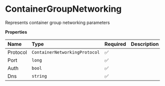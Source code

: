 # ContainerGroupNetworking

Represents container group networking parameters

**Properties**

| Name     | Type                          | Required | Description |
| :------- | :---------------------------- | :------- | :---------- |
| Protocol | `ContainerNetworkingProtocol` | ✅       |             |
| Port     | `long`                        | ✅       |             |
| Auth     | `bool`                        | ✅       |             |
| Dns      | `string`                      | ✅       |             |

